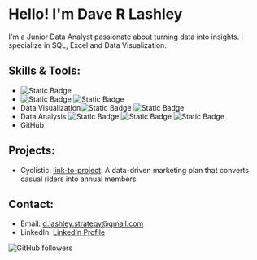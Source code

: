 # Hello! I'm Dave R Lashley
I'm a Junior Data Analyst passionate about turning data into insights. I specialize in SQL, Excel and Data Visualization.

## Skills & Tools:
- ![Static Badge](https://img.shields.io/badge/R-red)
- ![Static Badge](https://img.shields.io/badge/SQL-blue) ![Static Badge](https://img.shields.io/badge/BigQuery-blue)
- Data Visualization![Static Badge](https://img.shields.io/badge/Tableau-yellow) ![Static Badge](https://img.shields.io/badge/Powerpoint-yellow)
- Data Analysis ![Static Badge](https://img.shields.io/badge/Excel-Green) ![Static Badge](https://img.shields.io/badge/Pivot%20Tables-Green) ![Static Badge](https://img.shields.io/badge/Google%20Sheets-Green)
- GitHub

## Projects:
- Cyclistic: [link-to-project](https://sites.google.com/view/daverlashley/cyclistic-project): A data-driven marketing plan that converts casual riders into annual members

## Contact:
- Email: [d.lashley.strategy@gmail.com](mailto:d.lashley.strategy@gmail.com)
- LinkedIn: [LinkedIn Profile](https://www.linkedin.com/in/davelashley/)


![GitHub followers](https://img.shields.io/github/followers/daverlashley?style=for-the-badge&logo=github)
